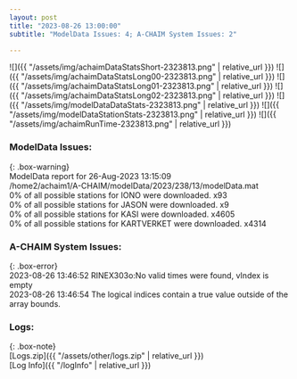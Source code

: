 ```yaml
---
layout: post
title: "2023-08-26 13:00:00"
subtitle: "ModelData Issues: 4; A-CHAIM System Issues: 2"

---
```


![]({{ "/assets/img/achaimDataStatsShort-2323813.png" | relative_url }})
![]({{ "/assets/img/achaimDataStatsLong00-2323813.png" | relative_url }})
![]({{ "/assets/img/achaimDataStatsLong01-2323813.png" | relative_url }})
![]({{ "/assets/img/achaimDataStatsLong02-2323813.png" | relative_url }})
![]({{ "/assets/img/modelDataDataStats-2323813.png" | relative_url }})
![]({{ "/assets/img/modelDataStationStats-2323813.png" | relative_url }})
![]({{ "/assets/img/achaimRunTime-2323813.png" | relative_url }})


### ModelData Issues:  
  
{: .box-warning}  
 ModelData report for 26-Aug-2023 13:15:09   
 /home2/achaim1/A-CHAIM/modelData/2023/238/13/modelData.mat   
 0% of all possible stations for IONO were downloaded. x93   
 0% of all possible stations for JASON were downloaded. x9   
 0% of all possible stations for KASI were downloaded. x4605   
 0% of all possible stations for KARTVERKET were downloaded. x4314   
  
### A-CHAIM System Issues:  
  
{: .box-error}  
2023-08-26 13:46:52 RINEX303o:No valid times were found, vIndex is empty  
2023-08-26 13:46:54 The logical indices contain a true value outside of the array bounds.  

### Logs:  
  
{: .box-note}  
[Logs.zip]({{ "/assets/other/logs.zip" | relative_url }})  
[Log Info]({{ "/logInfo" | relative_url }})  
